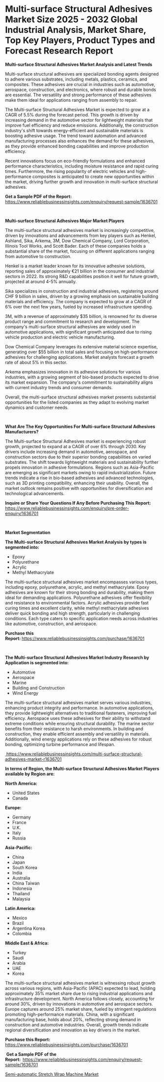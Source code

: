 <p><h1>Multi-surface Structural Adhesives Market Size 2025 - 2032 Global Industrial Analysis, Market Share, Top Key Players, Product Types and Forecast Research Report</h1></p><p><strong>Multi-surface Structural Adhesives Market Analysis and Latest Trends</strong></p>
<p><p>Multi-surface structural adhesives are specialized bonding agents designed to adhere various substrates, including metals, plastics, ceramics, and composites. These adhesives are crucial in industries such as automotive, aerospace, construction, and electronics, where robust and durable bonds are essential. The versatility and strong performance of these adhesives make them ideal for applications ranging from assembly to repair.</p><p>The Multi-surface Structural Adhesives Market is expected to grow at a CAGR of 5.5% during the forecast period. This growth is driven by increasing demand in the automotive sector for lightweight materials that improve fuel efficiency and reduce emissions. Additionally, the construction industry's shift towards energy-efficient and sustainable materials is boosting adhesive usage. The trend toward automation and advanced manufacturing processes also enhances the demand for these adhesives, as they provide enhanced bonding capabilities and improve production efficiency.</p><p>Recent innovations focus on eco-friendly formulations and enhanced performance characteristics, including moisture resistance and rapid curing times. Furthermore, the rising popularity of electric vehicles and high-performance composites is anticipated to create new opportunities within the market, driving further growth and innovation in multi-surface structural adhesives.</p></p>
<p><strong>Get a Sample PDF of the Report:&nbsp;</strong> <a href="https://www.reliablebusinessinsights.com/enquiry/request-sample/1636701?utm_campaign=2279&utm_medium=2&utm_source=Github&utm_content=ia&utm_term=23032025&utm_id=multi-surface-structural-adhesives">https://www.reliablebusinessinsights.com/enquiry/request-sample/1636701</a></p>
<p>&nbsp;</p>
<p><strong>Multi-surface Structural Adhesives Major Market Players</strong></p>
<p><p>The multi-surface structural adhesives market is increasingly competitive, driven by innovations and advancements from key players such as Henkel, Ashland, Sika, Arkema, 3M, Dow Chemical Company, Lord Corporation, Illinois Tool Works, and Scott Bader. Each of these companies holds a substantial share of the market, focusing on different applications ranging from automotive to construction.</p><p>Henkel is a market leader known for its innovative adhesive solutions, reporting sales of approximately €21 billion in the consumer and industrial sectors in 2022. Its strong R&D capabilities position it well for future growth, projected at around 4-5% annually.</p><p>Sika specializes in construction and industrial adhesives, registering around CHF 9 billion in sales, driven by a growing emphasis on sustainable building materials and efficiency. The company is expected to grow at a CAGR of 6% over the next few years, fueled by increased infrastructure spending.</p><p>3M, with a revenue of approximately $35 billion, is renowned for its diverse product range and commitment to research and development. The company's multi-surface structural adhesives are widely used in automotive applications, with significant growth anticipated due to rising vehicle production and electric vehicle manufacturing.</p><p>Dow Chemical Company leverages its extensive material science expertise, generating over $55 billion in total sales and focusing on high-performance adhesives for challenging applications. Market analysts forecast a growth rate of about 5% in this sector.</p><p>Arkema emphasizes innovation in its adhesive solutions for various industries, with a growing segment of bio-based products expected to drive its market expansion. The company's commitment to sustainability aligns with current industry trends and consumer demands.</p><p>Overall, the multi-surface structural adhesives market presents substantial opportunities for the listed companies as they adapt to evolving market dynamics and customer needs.</p></p>
<p>&nbsp;</p>
<p><strong>What Are The Key Opportunities For Multi-surface Structural Adhesives Manufacturers?</strong></p>
<p><p>The Multi-surface Structural Adhesives market is experiencing robust growth, projected to expand at a CAGR of over 6% through 2030. Key drivers include increasing demand in automotive, aerospace, and construction sectors due to their superior bonding capabilities on varied substrates. The shift towards lightweight materials and sustainability further propels innovation in adhesive formulations. Regions such as Asia-Pacific are emerging as significant markets owing to rapid industrialization. Future trends indicate a rise in bio-based adhesives and advanced technologies, such as 3D printing compatibility, enhancing their usability. Overall, the market outlook remains positive with opportunities for diversification and technological advancements.</p></p>
<p><strong>Inquire or Share Your Questions If Any Before Purchasing This Report:</strong> <a href="https://www.reliablebusinessinsights.com/enquiry/pre-order-enquiry/1636701?utm_campaign=2279&utm_medium=2&utm_source=Github&utm_content=ia&utm_term=23032025&utm_id=multi-surface-structural-adhesives">https://www.reliablebusinessinsights.com/enquiry/pre-order-enquiry/1636701</a></p>
<p>&nbsp;</p>
<p><strong>Market Segmentation</strong></p>
<p><strong>The Multi-surface Structural Adhesives Market Analysis by types is segmented into:</strong></p>
<p><ul><li>Epoxy</li><li>Polyurethane</li><li>Acrylic</li><li>Methyl Methacrylate</li></ul></p>
<p><p>The multi-surface structural adhesives market encompasses various types, including epoxy, polyurethane, acrylic, and methyl methacrylate. Epoxy adhesives are known for their strong bonding and durability, making them ideal for demanding applications. Polyurethane adhesives offer flexibility and resistance to environmental factors. Acrylic adhesives provide fast curing times and excellent clarity, while methyl methacrylate adhesives deliver quick bonding and high strength, particularly in challenging conditions. Each type caters to specific application needs across industries like automotive, construction, and aerospace.</p></p>
<p><strong>Purchase this Report:&nbsp;</strong><a href="https://www.reliablebusinessinsights.com/purchase/1636701?utm_campaign=2279&utm_medium=2&utm_source=Github&utm_content=ia&utm_term=23032025&utm_id=multi-surface-structural-adhesives">https://www.reliablebusinessinsights.com/purchase/1636701</a></p>
<p>&nbsp;</p>
<p><strong>The Multi-surface Structural Adhesives Market Industry Research by Application is segmented into:</strong></p>
<p><ul><li>Automotive</li><li>Aerospace</li><li>Marine</li><li>Building and Construction</li><li>Wind Energy</li></ul></p>
<p><p>The multi-surface structural adhesives market serves various industries, enhancing product integrity and performance. In automotive applications, they provide lightweight alternatives to traditional fasteners, improving fuel efficiency. Aerospace uses these adhesives for their ability to withstand extreme conditions while ensuring structural durability. The marine sector benefits from their resistance to harsh environments. In building and construction, they enable efficient assembly and versatility in materials. Additionally, wind energy applications rely on these adhesives for robust bonding, optimizing turbine performance and lifespan.</p></p>
<p><a href="https://www.reliablebusinessinsights.com/multi-surface-structural-adhesives-market-r1636701?utm_campaign=2279&utm_medium=2&utm_source=Github&utm_content=ia&utm_term=23032025&utm_id=multi-surface-structural-adhesives">&nbsp;https://www.reliablebusinessinsights.com/multi-surface-structural-adhesives-market-r1636701</a></p>
<p><strong>In terms of Region, the Multi-surface Structural Adhesives Market Players available by Region are:</strong></p>
<p>
    <p> <strong> North America: </strong>
        <ul>
            <li>United States</li>
            <li>Canada</li>
        </ul>
        </p> 
    <p> <strong> Europe: </strong>
        <ul>
            <li>Germany</li>
            <li>France</li>
            <li>U.K.</li>
            <li>Italy</li>
            <li>Russia</li>
        </ul>
        </p> 
    <p> <strong> Asia-Pacific: </strong>
        <ul>
            <li>China</li>
            <li>Japan</li>
            <li>South Korea</li>
            <li>India</li>
            <li>Australia</li>
            <li>China Taiwan</li>
            <li>Indonesia</li>
            <li>Thailand</li>
            <li>Malaysia</li>
        </ul>
        </p> 
    <p> <strong> Latin America: </strong>
        <ul>
            <li>Mexico</li>
            <li>Brazil</li>
            <li>Argentina Korea</li>
            <li>Colombia</li>
        </ul>
        </p> 
    <p> <strong> Middle East & Africa: </strong>
        <ul>
            <li>Turkey</li>
            <li>Saudi</li>
            <li>Arabia</li>
            <li>UAE</li>
            <li>Korea</li>
        </ul>
    </p>
    </p>
<p><p>The multi-surface structural adhesives market is witnessing robust growth across various regions, with Asia-Pacific (APAC) expected to lead, holding approximately 35% market share due to rising industrial applications and infrastructure development. North America follows closely, accounting for around 30%, driven by innovations in automotive and aerospace sectors. Europe captures around 25% market share, fueled by stringent regulations promoting high-performance materials. China, with a significant manufacturing base, holds about 20%, reflecting strong demand in construction and automotive industries. Overall, growth trends indicate regional diversification and innovation as key drivers in the market.</p></p>
<p><strong>Purchase this Report: </strong><a href="https://www.reliablebusinessinsights.com/purchase/1636701?utm_campaign=2279&utm_medium=2&utm_source=Github&utm_content=ia&utm_term=23032025&utm_id=multi-surface-structural-adhesives">https://www.reliablebusinessinsights.com/purchase/1636701</a></p>
<p>&nbsp;<strong>Get a Sample PDF of the Report:&nbsp;&nbsp;</strong><a href="https://www.reliablebusinessinsights.com/enquiry/request-sample/1636701?utm_campaign=2279&utm_medium=2&utm_source=Github&utm_content=ia&utm_term=23032025&utm_id=multi-surface-structural-adhesives">https://www.reliablebusinessinsights.com/enquiry/request-sample/1636701</a></p>
<p><strong></strong></p>
<p><p><a href="https://github.com/FosterFahey91/Market-Research-Report-List-1/blob/main/semi-automatic-stretch-wrap-machine-market.md?utm_campaign=2279&utm_medium=2&utm_source=Github&utm_content=ia&utm_term=23032025&utm_id=multi-surface-structural-adhesives">Semi-automatic Stretch Wrap Machine Market</a></p></p>